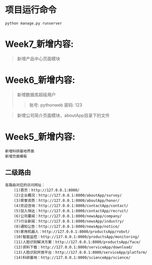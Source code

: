 
# 项目运行命令
    python manage.py runserver

# Week7_新增内容:
> 新增产品中心页面模块

# Week6_新增内容:
> 新增数据库超级用户
>> 账号: pythonweb
>> 密码: 123

> 新增公司简介页面模块，aboutApp目录下的文件

# Week5_新增内容:
    新增科研基地界面
    新增页面模板

## 二级路由
    各路由对应的访问网址：
        (1)首页：http://127.0.0.1:8000/
        (2)企业概况：http://127.0.0.1:8000/aboutApp/survey/
        (3)荣誉资质：http://127.0.0.1:8000/aboutApp/honor/
        (4)欢迎咨询：http://127.0.0.1:8000/contactApp/contact/
        (5)加入恒达：http://127.0.0.1:8000/contactApp/recruit/
        (6)公司要闻：http://127.0.0.1:8000/newsApp/company/
        (7)行业新闻：http://127.0.0.1:8000/newsApp/industry/
        (8)通知公告：http://127.0.0.1:8000/newsApp/notice/
        (9)家用机器人：http://127.0.0.1:8000/productsApp/robot/
        (10)智能监控：http://127.0.0.1:8000/productsApp/monitoring/
        (11)人脸识别解决方案：http://127.0.0.1:8000/productsApp/face/
        (12)资料下载：http://127.0.0.1:8000/serviceApp/download/
        (13)人脸识别开放平台：http://127.0.0.1:8000/serviceApp/platform/
        (14)科研基地：http://127.0.0.1:8000/scienceApp/science/

